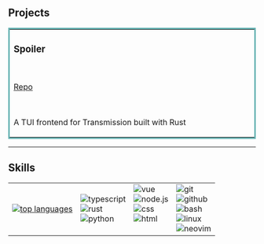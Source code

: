 ## Projects

<table bordercolor="#66b2b2">
  <tr>
    <td width="33%" valign="top">
      <h3>Spoiler</h3>
        <br />
        <p><a href="https://github.com/kiipuri/spoiler">Repo</a></p>
        <br />
        <p>A TUI frontend for Transmission built with Rust</p>
    </td>
  </tr>
</table>

---

## Skills

<table>
  <tr>
    <td>
      <a href="https://github.com/anuraghazra/github-readme-stats">
        <img src="https://github-readme-stats.vercel.app/api/top-langs/?username=kiipuri&layout=compact&langs_count=6" alt="top languages">
      </a>
    </td>
    <td>
      <img src="https://img.shields.io/badge/Language-TypeScript-informational?style=flat&logo=TypeScript&logoColor=white&color=66b2b2" alt="typescript"> <br/>
      <img src="https://img.shields.io/badge/Language-Rust-informational?style=flat&logo=rust&logoColor=white&color=66b2b2" alt="rust"> <br/>
      <img src="https://img.shields.io/badge/Language-Python-informational?style=flat&logo=python&logoColor=white&color=66b2b2" alt="python"> <br/>
    </td>
    <td>
      <img src="https://img.shields.io/badge/Web%20Dev-Vue.js-informational?style=flat&logo=vue.js&logoColor=white&color=66b2b2" alt="vue"> <br/>
      <img src="https://img.shields.io/badge/Web%20Dev-Node.js-informational?style=flat&logo=node.js&logoColor=white&color=66b2b2" alt="node.js"> <br/>
      <img src="https://img.shields.io/badge/Web%20Dev-CSS-informational?style=flat&logo=css3&logoColor=white&color=66b2b2" alt="css"> <br/>
      <img src="https://img.shields.io/badge/Web%20Dev-HTML-informational?style=flat&logo=html5&logoColor=white&color=66b2b2" alt="html"> <br/><br/>
    </td>
    <td>
      <img src="https://img.shields.io/badge/Tool-Git-informational?style=flat&logo=git&logoColor=white&color=66b2b2" alt="git"> <br/>
      <img src="https://img.shields.io/badge/Tool-GitHub-informational?style=flat&logo=github&logoColor=white&color=66b2b2" alt="github"> <br/>
      <img src="https://img.shields.io/badge/Tool-Bash-informational?style=flat&logo=GNU-bash&logoColor=white&color=66b2b2" alt="bash"> <br/>
      <img src="https://img.shields.io/badge/Tool-Linux-informational?style=flat&logo=linux&logoColor=white&color=66b2b2" alt="linux"> <br/>
      <img src="https://img.shields.io/badge/Tool-Neovim-informational?style=flat&logo=neovim&logoColor=white&color=66b2b2" alt="neovim"> <br/>
    </td>
  </tr>
</table>
